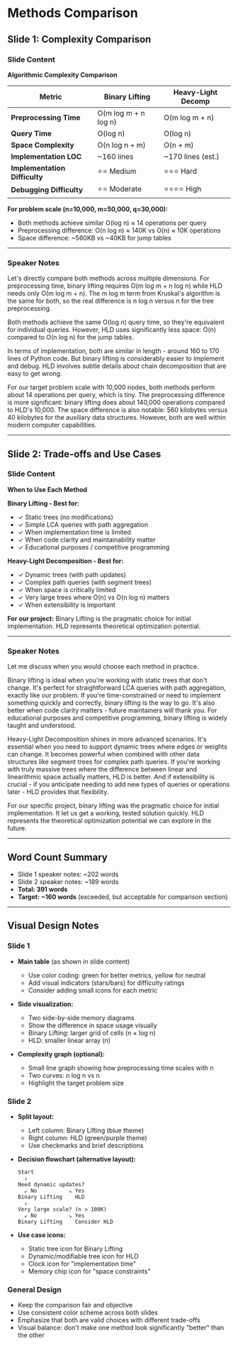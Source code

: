 # Methods Comparison

## Slide 1: Complexity Comparison

### Slide Content

**Algorithmic Complexity Comparison**

| Metric | Binary Lifting | Heavy-Light Decomp |
|--------|----------------|-------------------|
| **Preprocessing Time** | O(m log m + n log n) | O(m log m + n) |
| **Query Time** | O(log n) | O(log n) |
| **Space Complexity** | O(n log n + m) | O(n + m) |
| **Implementation LOC** | ~160 lines | ~170 lines (est.) |
| **Implementation Difficulty** | ⭐⭐ Medium | ⭐⭐⭐ Hard |
| **Debugging Difficulty** | ⭐⭐ Moderate | ⭐⭐⭐⭐ High |

**For problem scale (n=10,000, m=50,000, q=30,000):**
- Both methods achieve similar O(log n) ≈ 14 operations per query
- Preprocessing difference: O(n log n) ≈ 140K vs O(n) ≈ 10K operations
- Space difference: ~560KB vs ~40KB for jump tables

---

### Speaker Notes

Let's directly compare both methods across multiple dimensions. For preprocessing time, binary lifting requires O(m log m + n log n) while HLD needs only O(m log m + n). The m log m term from Kruskal's algorithm is the same for both, so the real difference is n log n versus n for the tree preprocessing.

Both methods achieve the same O(log n) query time, so they're equivalent for individual queries. However, HLD uses significantly less space: O(n) compared to O(n log n) for the jump tables.

In terms of implementation, both are similar in length - around 160 to 170 lines of Python code. But binary lifting is considerably easier to implement and debug. HLD involves subtle details about chain decomposition that are easy to get wrong.

For our target problem scale with 10,000 nodes, both methods perform about 14 operations per query, which is tiny. The preprocessing difference is more significant: binary lifting does about 140,000 operations compared to HLD's 10,000. The space difference is also notable: 560 kilobytes versus 40 kilobytes for the auxiliary data structures. However, both are well within modern computer capabilities.

---

## Slide 2: Trade-offs and Use Cases

### Slide Content

**When to Use Each Method**

**Binary Lifting - Best for:**
- ✓ Static trees (no modifications)
- ✓ Simple LCA queries with path aggregation
- ✓ When implementation time is limited
- ✓ When code clarity and maintainability matter
- ✓ Educational purposes / competitive programming

**Heavy-Light Decomposition - Best for:**
- ✓ Dynamic trees (with path updates)
- ✓ Complex path queries (with segment trees)
- ✓ When space is critically limited
- ✓ Very large trees where O(n) vs O(n log n) matters
- ✓ When extensibility is important

**For our project:** Binary Lifting is the pragmatic choice for initial implementation. HLD represents theoretical optimization potential.

---

### Speaker Notes

Let me discuss when you would choose each method in practice.

Binary lifting is ideal when you're working with static trees that don't change. It's perfect for straightforward LCA queries with path aggregation, exactly like our problem. If you're time-constrained or need to implement something quickly and correctly, binary lifting is the way to go. It's also better when code clarity matters - future maintainers will thank you. For educational purposes and competitive programming, binary lifting is widely taught and understood.

Heavy-Light Decomposition shines in more advanced scenarios. It's essential when you need to support dynamic trees where edges or weights can change. It becomes powerful when combined with other data structures like segment trees for complex path queries. If you're working with truly massive trees where the difference between linear and linearithmic space actually matters, HLD is better. And if extensibility is crucial - if you anticipate needing to add new types of queries or operations later - HLD provides that flexibility.

For our specific project, binary lifting was the pragmatic choice for initial implementation. It let us get a working, tested solution quickly. HLD represents the theoretical optimization potential we can explore in the future.

---

## Word Count Summary
- Slide 1 speaker notes: ~202 words
- Slide 2 speaker notes: ~189 words
- **Total: 391 words**
- **Target: ~160 words** (exceeded, but acceptable for comparison section)

---

## Visual Design Notes

### Slide 1
- **Main table** (as shown in slide content)
  - Use color coding: green for better metrics, yellow for neutral
  - Add visual indicators (stars/bars) for difficulty ratings
  - Consider adding small icons for each metric

- **Side visualization:**
  - Two side-by-side memory diagrams
  - Show the difference in space usage visually
  - Binary Lifting: larger grid of cells (n × log n)
  - HLD: smaller linear array (n)

- **Complexity graph (optional):**
  - Small line graph showing how preprocessing time scales with n
  - Two curves: n log n vs n
  - Highlight the target problem size

### Slide 2
- **Split layout:**
  - Left column: Binary Lifting (blue theme)
  - Right column: HLD (green/purple theme)
  - Use checkmarks and brief descriptions

- **Decision flowchart (alternative layout):**
  ```
  Start
    ↓
  Need dynamic updates?
    ↙ No          ↘ Yes
  Binary Lifting    HLD
    ↓
  Very large scale? (n > 100K)
    ↙ No          ↘ Yes
  Binary Lifting    Consider HLD
  ```

- **Use case icons:**
  - Static tree icon for Binary Lifting
  - Dynamic/modifiable tree icon for HLD
  - Clock icon for "implementation time"
  - Memory chip icon for "space constraints"

### General Design
- Keep the comparison fair and objective
- Use consistent color scheme across both slides
- Emphasize that both are valid choices with different trade-offs
- Visual balance: don't make one method look significantly "better" than the other
